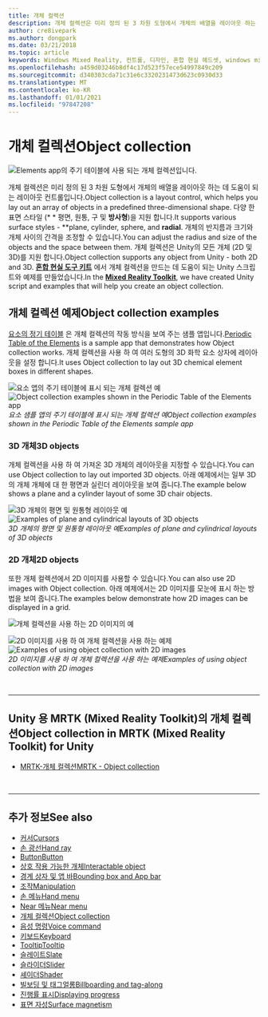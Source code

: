 ```yaml
---
title: 개체 컬렉션
description: 개체 컬렉션은 미리 정의 된 3 차원 도형에서 개체의 배열을 레이아웃 하는 데 도움이 되는 레이아웃 컨트롤입니다.
author: cre8ivepark
ms.author: dongpark
ms.date: 03/21/2018
ms.topic: article
keywords: Windows Mixed Reality, 컨트롤, 디자인, 혼합 현실 헤드셋, windows mixed reality 헤드셋, 가상 현실 헤드셋, HoloLens, 개체 컬렉션, 2D, 3D, MRTK, Mixed Reality Toolkit
ms.openlocfilehash: a459d03246b8df4c17d523f57ece54997849c209
ms.sourcegitcommit: d340303cda71c31e6c3320231473d623c0930d33
ms.translationtype: MT
ms.contentlocale: ko-KR
ms.lasthandoff: 01/01/2021
ms.locfileid: "97847208"
---
```

# <a name="object-collection"></a><span data-ttu-id="23c84-104">개체 컬렉션</span><span class="sxs-lookup"><span data-stu-id="23c84-104">Object collection</span></span>

![Elements app의 주기 테이블에 사용 되는 개체 컬렉션입니다.](images/UX_Hero_ObjectCollection.jpg)<br>

<span data-ttu-id="23c84-106">개체 컬렉션은 미리 정의 된 3 차원 도형에서 개체의 배열을 레이아웃 하는 데 도움이 되는 레이아웃 컨트롤입니다.</span><span class="sxs-lookup"><span data-stu-id="23c84-106">Object collection is a layout control, which helps you lay out an array of objects in a predefined three-dimensional shape.</span></span> <span data-ttu-id="23c84-107">다양 한 표면 스타일 (\* \* 평면, 원통, 구 및 **방사형**)을 지원 합니다.</span><span class="sxs-lookup"><span data-stu-id="23c84-107">It supports various surface styles - \*\*plane, cylinder, sphere, and **radial**.</span></span> <span data-ttu-id="23c84-108">개체의 반지름과 크기와 개체 사이의 간격을 조정할 수 있습니다.</span><span class="sxs-lookup"><span data-stu-id="23c84-108">You can adjust the radius and size of the objects and the space between them.</span></span> <span data-ttu-id="23c84-109">개체 컬렉션은 Unity의 모든 개체 (2D 및 3D)를 지원 합니다.</span><span class="sxs-lookup"><span data-stu-id="23c84-109">Object collection supports any object from Unity - both 2D and 3D.</span></span> <span data-ttu-id="23c84-110">**[혼합 현실 도구 키트](https://microsoft.github.io/MixedRealityToolkit-Unity/Documentation/README_ObjectCollection.html)** 에서 개체 컬렉션을 만드는 데 도움이 되는 Unity 스크립트와 예제를 만들었습니다.</span><span class="sxs-lookup"><span data-stu-id="23c84-110">In the **[Mixed Reality Toolkit](https://microsoft.github.io/MixedRealityToolkit-Unity/Documentation/README_ObjectCollection.html)**, we have created Unity script and examples that will help you create an object collection.</span></span>

## <a name="object-collection-examples"></a><span data-ttu-id="23c84-111">개체 컬렉션 예제</span><span class="sxs-lookup"><span data-stu-id="23c84-111">Object collection examples</span></span>

<span data-ttu-id="23c84-112">[요소의 정기 테이블](../develop/unity/periodic-table-of-the-elements.md) 은 개체 컬렉션의 작동 방식을 보여 주는 샘플 앱입니다.</span><span class="sxs-lookup"><span data-stu-id="23c84-112">[Periodic Table of the Elements](../develop/unity/periodic-table-of-the-elements.md) is a sample app that demonstrates how Object collection works.</span></span> <span data-ttu-id="23c84-113">개체 컬렉션을 사용 하 여 여러 도형의 3D 화학 요소 상자에 레이아웃을 설정 합니다.</span><span class="sxs-lookup"><span data-stu-id="23c84-113">It uses Object collection to lay out 3D chemical element boxes in different shapes.</span></span>

<span data-ttu-id="23c84-114">![요소 앱의 주기 테이블에 표시 되는 개체 컬렉션 예](images/periodictable-collections-1000px.jpg)</span><span class="sxs-lookup"><span data-stu-id="23c84-114">![Object collection examples shown in the Periodic Table of the Elements app](images/periodictable-collections-1000px.jpg)</span></span><br>
<span data-ttu-id="23c84-115">*요소 샘플 앱의 주기 테이블에 표시 되는 개체 컬렉션 예*</span><span class="sxs-lookup"><span data-stu-id="23c84-115">*Object collection examples shown in the Periodic Table of the Elements sample app*</span></span>

### <a name="3d-objects"></a><span data-ttu-id="23c84-116">3D 개체</span><span class="sxs-lookup"><span data-stu-id="23c84-116">3D objects</span></span>

<span data-ttu-id="23c84-117">개체 컬렉션을 사용 하 여 가져온 3D 개체의 레이아웃을 지정할 수 있습니다.</span><span class="sxs-lookup"><span data-stu-id="23c84-117">You can use Object collection to lay out imported 3D objects.</span></span> <span data-ttu-id="23c84-118">아래 예제에서는 일부 3D의 개체 개체에 대 한 평면과 실린더 레이아웃을 보여 줍니다.</span><span class="sxs-lookup"><span data-stu-id="23c84-118">The example below shows a plane and a cylinder layout of some 3D chair objects.</span></span>

<span data-ttu-id="23c84-119">![3D 개체의 평면 및 원통형 레이아웃 예](images/objectcollection-3dobjects-1000px.jpg)</span><span class="sxs-lookup"><span data-stu-id="23c84-119">![Examples of plane and cylindrical layouts of 3D objects](images/objectcollection-3dobjects-1000px.jpg)</span></span><br>
<span data-ttu-id="23c84-120">*3D 개체의 평면 및 원통형 레이아웃 예*</span><span class="sxs-lookup"><span data-stu-id="23c84-120">*Examples of plane and cylindrical layouts of 3D objects*</span></span>

### <a name="2d-objects"></a><span data-ttu-id="23c84-121">2D 개체</span><span class="sxs-lookup"><span data-stu-id="23c84-121">2D objects</span></span>

<span data-ttu-id="23c84-122">또한 개체 컬렉션에서 2D 이미지를 사용할 수 있습니다.</span><span class="sxs-lookup"><span data-stu-id="23c84-122">You can also use 2D images with Object collection.</span></span> <span data-ttu-id="23c84-123">아래 예제에서는 2D 이미지를 모눈에 표시 하는 방법을 보여 줍니다.</span><span class="sxs-lookup"><span data-stu-id="23c84-123">The examples below demonstrate how 2D images can be displayed in a grid.</span></span>

![개체 컬렉션을 사용 하는 2D 이미지의 예](images/940px-layout-3dobjects-3.jpg)

<span data-ttu-id="23c84-125">![2D 이미지를 사용 하 여 개체 컬렉션을 사용 하는 예제](images/940px-layout-2dimages.jpg)</span><span class="sxs-lookup"><span data-stu-id="23c84-125">![Examples of using object collection with 2D images](images/940px-layout-2dimages.jpg)</span></span><br>
<span data-ttu-id="23c84-126">*2D 이미지를 사용 하 여 개체 컬렉션을 사용 하는 예제*</span><span class="sxs-lookup"><span data-stu-id="23c84-126">*Examples of using object collection with 2D images*</span></span>

<br>

---

## <a name="object-collection-in-mrtk-mixed-reality-toolkit-for-unity"></a><span data-ttu-id="23c84-127">Unity 용 MRTK (Mixed Reality Toolkit)의 개체 컬렉션</span><span class="sxs-lookup"><span data-stu-id="23c84-127">Object collection in MRTK (Mixed Reality Toolkit) for Unity</span></span>

* [<span data-ttu-id="23c84-128">MRTK-개체 컬렉션</span><span class="sxs-lookup"><span data-stu-id="23c84-128">MRTK - Object collection</span></span>](https://microsoft.github.io/MixedRealityToolkit-Unity/Documentation/README_ObjectCollection.html)

<br>

---

## <a name="see-also"></a><span data-ttu-id="23c84-129">추가 정보</span><span class="sxs-lookup"><span data-stu-id="23c84-129">See also</span></span>

* [<span data-ttu-id="23c84-130">커서</span><span class="sxs-lookup"><span data-stu-id="23c84-130">Cursors</span></span>](cursors.md)
* [<span data-ttu-id="23c84-131">손 광선</span><span class="sxs-lookup"><span data-stu-id="23c84-131">Hand ray</span></span>](point-and-commit.md)
* [<span data-ttu-id="23c84-132">Button</span><span class="sxs-lookup"><span data-stu-id="23c84-132">Button</span></span>](button.md)
* [<span data-ttu-id="23c84-133">상호 작용 가능한 개체</span><span class="sxs-lookup"><span data-stu-id="23c84-133">Interactable object</span></span>](interactable-object.md)
* [<span data-ttu-id="23c84-134">경계 상자 및 앱 바</span><span class="sxs-lookup"><span data-stu-id="23c84-134">Bounding box and App bar</span></span>](app-bar-and-bounding-box.md)
* [<span data-ttu-id="23c84-135">조작</span><span class="sxs-lookup"><span data-stu-id="23c84-135">Manipulation</span></span>](direct-manipulation.md)
* [<span data-ttu-id="23c84-136">손 메뉴</span><span class="sxs-lookup"><span data-stu-id="23c84-136">Hand menu</span></span>](hand-menu.md)
* [<span data-ttu-id="23c84-137">Near 메뉴</span><span class="sxs-lookup"><span data-stu-id="23c84-137">Near menu</span></span>](near-menu.md)
* [<span data-ttu-id="23c84-138">개체 컬렉션</span><span class="sxs-lookup"><span data-stu-id="23c84-138">Object collection</span></span>](object-collection.md)
* [<span data-ttu-id="23c84-139">음성 명령</span><span class="sxs-lookup"><span data-stu-id="23c84-139">Voice command</span></span>](voice-input.md)
* [<span data-ttu-id="23c84-140">키보드</span><span class="sxs-lookup"><span data-stu-id="23c84-140">Keyboard</span></span>](keyboard.md)
* [<span data-ttu-id="23c84-141">Tooltip</span><span class="sxs-lookup"><span data-stu-id="23c84-141">Tooltip</span></span>](tooltip.md)
* [<span data-ttu-id="23c84-142">슬레이트</span><span class="sxs-lookup"><span data-stu-id="23c84-142">Slate</span></span>](slate.md)
* [<span data-ttu-id="23c84-143">슬라이더</span><span class="sxs-lookup"><span data-stu-id="23c84-143">Slider</span></span>](slider.md)
* [<span data-ttu-id="23c84-144">셰이더</span><span class="sxs-lookup"><span data-stu-id="23c84-144">Shader</span></span>](shader.md)
* [<span data-ttu-id="23c84-145">빌보딩 및 태그얼롱</span><span class="sxs-lookup"><span data-stu-id="23c84-145">Billboarding and tag-along</span></span>](billboarding-and-tag-along.md)
* [<span data-ttu-id="23c84-146">진행률 표시</span><span class="sxs-lookup"><span data-stu-id="23c84-146">Displaying progress</span></span>](progress.md)
* [<span data-ttu-id="23c84-147">표면 자성</span><span class="sxs-lookup"><span data-stu-id="23c84-147">Surface magnetism</span></span>](surface-magnetism.md)
